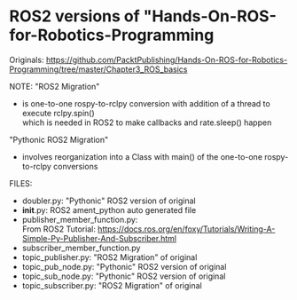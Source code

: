 # ROS2 versions of "Hands-On-ROS-for-Robotics-Programming

Originals: https://github.com/PacktPublishing/Hands-On-ROS-for-Robotics-Programming/tree/master/Chapter3_ROS_basics

NOTE: "ROS2 Migration" 
- is one-to-one rospy-to-rclpy conversion
  with addition of a thread to execute rclpy.spin()  
  which is needed in ROS2 to make callbacks and rate.sleep() happen
  
"Pythonic ROS2 Migration"
- involves reorganization into a Class with main()
  of the one-to-one rospy-to-rclpy conversions

FILES:
- doubler.py: "Pythonic" ROS2 version of original
- __init__.py: ROS2 ament_python auto generated file
- publisher_member_function.py:  
  From ROS2 Tutorial: https://docs.ros.org/en/foxy/Tutorials/Writing-A-Simple-Py-Publisher-And-Subscriber.html
- subscriber_member_function.py
- topic_publisher.py: "ROS2 Migration" of original
- topic_pub_node.py: "Pythonic" ROS2 version of original
- topic_sub_node.py: "Pythonic" ROS2 version of original
- topic_subscriber.py: "ROS2 Migration" of original
